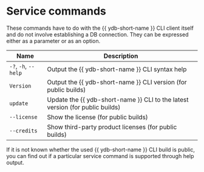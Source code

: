 # Service commands

These commands have to do with the {{ ydb-short-name }} CLI client itself and do not involve establishing a DB connection. They can be expressed either as a parameter or as an option.

| Name | Description |
| --- | --- |
| `-?`, `-h`, `--help` | Output the {{ ydb-short-name }} CLI syntax help |
| `Version` | Output the {{ ydb-short-name }} CLI version (for public builds) |
| `update` | Update the {{ ydb-short-name }} CLI to the latest version (for public builds) |
| `--license` | Show the license (for public builds) |
| `--credits` | Show third-party product licenses (for public builds) |

If it is not known whether the used {{ ydb-short-name }} CLI build is public, you can find out if a particular service command is supported through help output.

